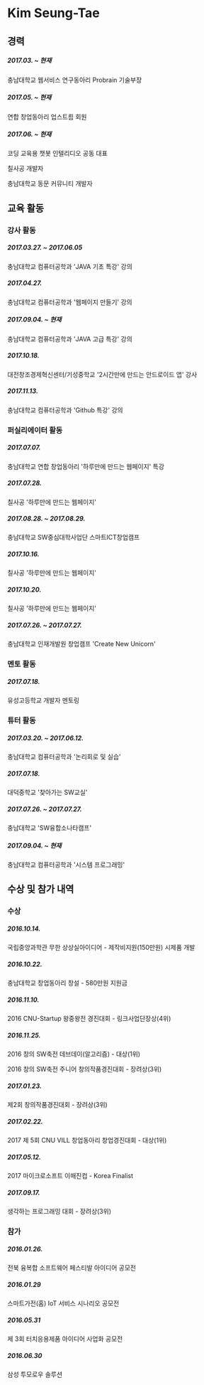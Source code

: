 # Kim Seung-Tae

## 경력

##### 2017.03. ~ 현재

충남대학교 웹서비스 연구동아리 Probrain 기술부장

##### 2017.05. ~ 현재

연합 창업동아리 업스트릠 회원

##### 2017.06. ~ 현재

코딩 교육용 챗봇 인텔리디오 공동 대표 

칠사공 개발자

충남대학교 동문 커뮤니티 개발자

## 교육 활동

### 강사 활동

##### 2017.03.27. ~ 2017.06.05

충남대학교 컴퓨터공학과 'JAVA 기초 특강' 강의

##### 2017.04.27.

충남대학교 컴퓨터공학과 '웹페이지 만들기' 강의

##### 2017.09.04. ~ 현재

충남대학교 컴퓨터공학과 'JAVA 고급 특강' 강의

##### 2017.10.18.

대전창조경제혁신센터/기성중학교 '2시간만에 만드는 안드로이드 앱' 강사

##### 2017.11.13.

충남대학교 컴퓨터공학과 'Github 특강' 강의

### 퍼실리에이터 활동

##### 2017.07.07.

충남대학교 연합 창업동아리 '하루만에 만드는 웹페이지' 특강

##### 2017.07.28.

칠사공 '하루만에 만드는 웹페이지'

##### 2017.08.28. ~ 2017.08.29.

충남대학교 SW중심대학사업단 스마트ICT창업캠프

##### 2017.10.16.

칠사공 '하루만에 만드는 웹페이지'

##### 2017.10.20.

칠사공 '하루만에 만드는 웹페이지'

##### 2017.07.26. ~ 2017.07.27.

충남대학교 인재개발원 창업캠프 'Create New Unicorn'

### 멘토 활동

##### 2017.07.18.

유성고등학교 개발자 멘토링

### 튜터 활동

##### 2017.03.20. ~ 2017.06.12.

충남대학교 컴퓨터공학과 '논리회로 및 실습'

##### 2017.07.18.

대덕중학교 '찾아가는 SW교실'

##### 2017.07.26. ~ 2017.07.27.

충남대학교 'SW융합소나타캠프'

##### 2017.09.04. ~ 현재

충남대학교 컴퓨터공학과 '시스템 프로그래밍'

## 수상 및 참가 내역

### 수상

##### 2016.10.14.

국립중앙과학관 무한 상상실아이디어 - 제작비지원(150만원) 시제품 개발

##### 2016.10.22.

충남대학교 창업동아리 창설 - 580만원 지원금

##### 2016.11.10.

2016 CNU-Startup  왕중왕전 경진대회 - 링크사업단장상(4위)

##### 2016.11.25.

2016 창의 SW축전 데브데이(알고리즘) - 대상(1위)

2016 창의 SW축전 주니어 창의작품경진대회 - 장려상(3위)

##### 2017.01.23.

제2회 창의작품경진대회 - 장려상(3위)

##### 2017.02.22.

2017 제 5회 CNU VILL 창업동아리 창업경진대회 - 대상(1위)

##### 2017.05.12.

2017 마이크로소프트 이매진컵 - Korea Finalist

##### 2017.09.17.

생각하는 프로그래밍 대회 - 장려상(3위)

### 참가

##### 2016.01.26.

전북 융복합 소프트웨어 페스티발 아이디어 공모전

##### 2016.01.29

스마트가전(홈) IoT 서비스 시나리오 공모전

##### 2016.05.31

제 3회 터치응용제품 아이디어 사업화 공모전

##### 2016.06.30

삼성 투모로우 솔루션


